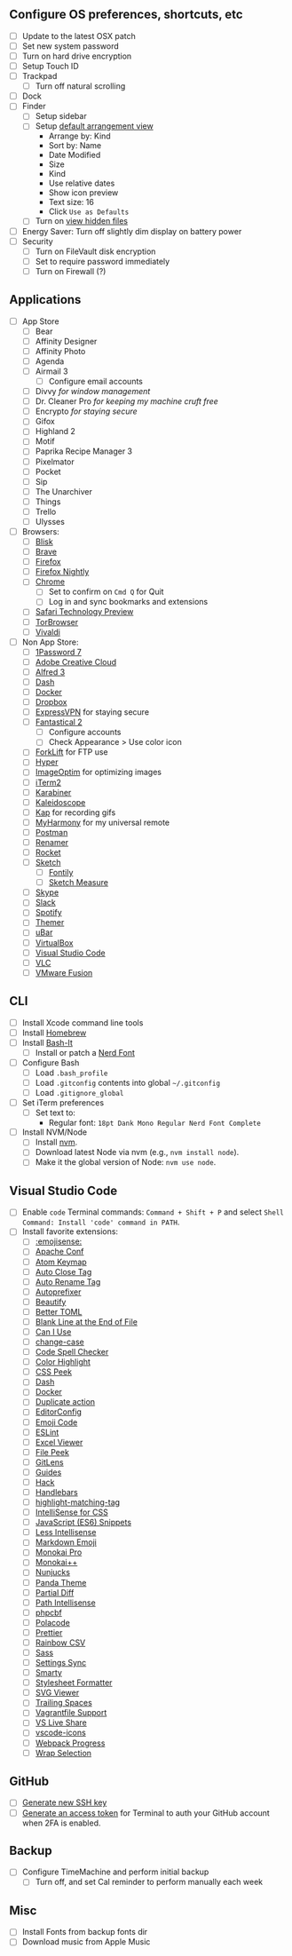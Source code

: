 ## Configure OS preferences, shortcuts, etc
- [ ] Update to the latest OSX patch
- [ ] Set new system password
- [ ] Turn on hard drive encryption
- [ ] Setup Touch ID
- [ ] Trackpad
	- [ ] Turn off natural scrolling
- [ ] Dock
- [ ] Finder
	- [ ] Setup sidebar
	- [ ] Setup [default arrangement view](https://howchoo.com/g/mzuxyjqyzmy/how-to-set-the-view-options-for-all-finder-windows-in-os-x)
		- Arrange by: Kind
		- Sort by: Name
		- Date Modified
		- Size
		- Kind
		- Use relative dates
		- Show icon preview
		- Text size: 16
		- Click `Use as Defaults`
	- [ ] Turn on [view hidden files](https://gist.github.com/jglovier/f87661ad2d10fa747ad6fcbbf7224305)
- [ ] Energy Saver: Turn off slightly dim display on battery power
- [ ] Security
	- [ ] Turn on FileVault disk encryption
	- [ ] Set to require password immediately
	- [ ] Turn on Firewall (?)

## Applications
- [ ] App Store
	- [ ] Bear
	- [ ] Affinity Designer
	- [ ] Affinity Photo
	- [ ] Agenda
	- [ ] Airmail 3
		- [ ] Configure email accounts
	- [ ] Divvy _for window management_
	- [ ] Dr. Cleaner Pro _for keeping my machine cruft free_
	- [ ] Encrypto _for staying secure_
	- [ ] Gifox
	- [ ] Highland 2
	- [ ] Motif
	- [ ] Paprika Recipe Manager 3
	- [ ] Pixelmator
	- [ ] Pocket
	- [ ] Sip
	- [ ] The Unarchiver
	- [ ] Things
	- [ ] Trello
	- [ ] Ulysses
- [ ] Browsers:
	- [ ] [Blisk](https://blisk.io/)
	- [ ] [Brave](https://brave.com/)
	- [ ] [Firefox](https://www.mozilla.org/en-US/firefox/new/)
	- [ ] [Firefox Nightly](https://www.mozilla.org/en-US/firefox/channel/desktop/)
	- [ ] [Chrome](http://www.google.com/chrome/)
		- [ ] Set to confirm on `Cmd Q` for Quit
		- [ ] Log in and sync bookmarks and extensions
	- [ ] [Safari Technology Preview](https://developer.apple.com/safari/download/)
	- [ ] [TorBrowser](https://www.torproject.org/download/download-easy.html.en)
	- [ ] [Vivaldi](https://vivaldi.com/)
- [ ] Non App Store:
	- [ ] [1Password 7](https://1password.com/downloads/)
	- [ ] [Adobe Creative Cloud](http://www.adobe.com/creativecloud.html)
	- [ ] [Alfred 3](https://www.alfredapp.com/)
	- [ ] [Dash](https://kapeli.com/dash)
	- [ ] [Docker](https://www.docker.com/)
	- [ ] [Dropbox](https://www.dropbox.com/install)
	- [ ] [ExpressVPN](https://www.expressvpn.com/) for staying secure
	- [ ] [Fantastical 2](https://flexibits.com/fantastical)
		- [ ] Configure accounts
		- [ ] Check Appearance > Use color icon
	- [ ] [ForkLift](https://binarynights.com/) for FTP use
	- [ ] [Hyper](https://hyper.is/)
	- [ ] [ImageOptim](https://imageoptim.com/) for optimizing images
	- [ ] [iTerm2](https://www.iterm2.com/)
	- [ ] [Karabiner](https://pqrs.org/osx/karabiner/)
	- [ ] [Kaleidoscope](https://www.kaleidoscopeapp.com/)
	- [ ] [Kap](https://getkap.co/) for recording gifs
	- [ ] [MyHarmony](https://setup.myharmony.com/) for my universal remote
	- [ ] [Postman](https://www.getpostman.com/)
	- [ ] [Renamer](https://renamer.com/)
	- [ ] [Rocket](https://matthewpalmer.net/rocket/)
	- [ ] [Sketch](http://www.sketchapp.com/)
		- [ ] [Fontily](https://github.com/partyka1/Fontily)
		- [ ] [Sketch Measure](http://utom.design/measure/)
	- [ ] [Skype](https://www.skype.com/en/get-skype/)
	- [ ] [Slack](https://slack.com/downloads/osx)
	- [ ] [Spotify](https://www.spotify.com/us/)
	- [ ] [Themer](https://themer.mjswensen.com/)
	- [ ] [uBar](https://brawersoftware.com/products/ubar)
	- [ ] [VirtualBox](https://www.virtualbox.org/)
	- [ ] [Visual Studio Code](https://code.visualstudio.com/)
	- [ ] [VLC](https://www.videolan.org/vlc/index.html)
	- [ ] [VMware Fusion](https://www.vmware.com/products/fusion/fusion-evaluation.html)

## CLI
- [ ] Install Xcode command line tools
- [ ] Install [Homebrew](https://brew.sh/)
- [ ] Install [Bash-It](https://github.com/Bash-it/bash-it)
	- [ ] Install or patch a [Nerd Font](https://github.com/ryanoasis/nerd-fonts/)
- [ ] Configure Bash
	- [ ] Load `.bash_profile`
	- [ ] Load `.gitconfig` contents into global `~/.gitconfig`
	- [ ] Load `.gitignore_global`
- [ ] Set iTerm preferences
	- [ ] Set text to:
		- Regular font: `18pt Dank Mono Regular Nerd Font Complete`
- [ ] Install NVM/Node
	- [ ] Install [nvm](https://github.com/creationix/nvm).
	- [ ] Download latest Node via nvm (e.g., `nvm install node`).
	- [ ] Make it the global version of Node: `nvm use node`.

## Visual Studio Code
- [ ] Enable `code` Terminal commands: `Command + Shift + P` and select `Shell Command: Install 'code' command in PATH`.
- [ ] Install favorite extensions:
	- [ ] [:emojisense:](https://marketplace.visualstudio.com/items?itemName=bierner.emojisense)
	- [ ] [Apache Conf](https://marketplace.visualstudio.com/items?itemName=mrmlnc.vscode-apache)
	- [ ] [Atom Keymap](https://marketplace.visualstudio.com/items?itemName=ms-vscode.atom-keybindings)
	- [ ] [Auto Close Tag](https://marketplace.visualstudio.com/items?itemName=formulahendry.auto-close-tag)
	- [ ] [Auto Rename Tag](https://marketplace.visualstudio.com/items?itemName=formulahendry.auto-rename-tag)
	- [ ] [Autoprefixer](https://marketplace.visualstudio.com/items?itemName=mrmlnc.vscode-autoprefixer)
	- [ ] [Beautify](https://marketplace.visualstudio.com/items?itemName=HookyQR.beautify)
	- [ ] [Better TOML](https://marketplace.visualstudio.com/items?itemName=bungcip.better-toml)
	- [ ] [Blank Line at the End of File](https://marketplace.visualstudio.com/items?itemName=riccardoNovaglia.missinglineendoffile)
	- [ ] [Can I Use](https://marketplace.visualstudio.com/items?itemName=akamud.vscode-caniuse)
	- [ ] [change-case](https://marketplace.visualstudio.com/items?itemName=wmaurer.change-case)
	- [ ] [Code Spell Checker](https://marketplace.visualstudio.com/items?itemName=streetsidesoftware.code-spell-checker)
	- [ ] [Color Highlight](https://marketplace.visualstudio.com/items?itemName=naumovs.color-highlight)
	- [ ] [CSS Peek](https://marketplace.visualstudio.com/items?itemName=pranaygp.vscode-css-peek)
	- [ ] [Dash](https://marketplace.visualstudio.com/items?itemName=deerawan.vscode-dash)
	- [ ] [Docker](https://marketplace.visualstudio.com/items?itemName=PeterJausovec.vscode-docker)
	- [ ] [Duplicate action](https://marketplace.visualstudio.com/items?itemName=mrmlnc.vscode-duplicate)
	- [ ] [EditorConfig](https://marketplace.visualstudio.com/items?itemName=EditorConfig.EditorConfig)
	- [ ] [Emoji Code](https://marketplace.visualstudio.com/items?itemName=idleberg.emoji-code)
	- [ ] [ESLint](https://marketplace.visualstudio.com/items?itemName=dbaeumer.vscode-eslint)
	- [ ] [Excel Viewer](https://marketplace.visualstudio.com/items?itemName=GrapeCity.gc-excelviewer)
	- [ ] [File Peek](https://marketplace.visualstudio.com/items?itemName=abierbaum.vscode-file-peek)
	- [ ] [GitLens](https://marketplace.visualstudio.com/items?itemName=eamodio.gitlens)
	- [ ] [Guides](https://marketplace.visualstudio.com/items?itemName=spywhere.guides)
	- [ ] [Hack](https://marketplace.visualstudio.com/items?itemName=pranayagarwal.vscode-hack)
	- [ ] [Handlebars](https://marketplace.visualstudio.com/items?itemName=andrejunges.Handlebars)
	- [ ] [highlight-matching-tag](https://marketplace.visualstudio.com/items?itemName=vincaslt.highlight-matching-tag)
	- [ ] [IntelliSense for CSS](https://marketplace.visualstudio.com/items?itemName=Zignd.html-css-class-completion)
	- [ ] [JavaScript (ES6) Snippets](https://marketplace.visualstudio.com/items?itemName=xabikos.JavaScriptSnippets)
	- [ ] [Less Intellisense](https://marketplace.visualstudio.com/items?itemName=mrmlnc.vscode-less)
	- [ ] [Markdown Emoji](https://marketplace.visualstudio.com/items?itemName=bierner.markdown-emoji)
	- [ ] [Monokai Pro](https://marketplace.visualstudio.com/items?itemName=monokai.theme-monokai-pro-vscode)
	- [ ] [Monokai++](https://marketplace.visualstudio.com/items?itemName=dcasella.monokai-plusplus)
	- [ ] [Nunjucks](https://marketplace.visualstudio.com/items?itemName=ronnidc.nunjucks)
	- [ ] [Panda Theme](https://marketplace.visualstudio.com/items?itemName=tinkertrain.theme-panda)
	- [ ] [Partial Diff](https://marketplace.visualstudio.com/items?itemName=ryu1kn.partial-diff)
	- [ ] [Path Intellisense](https://marketplace.visualstudio.com/items?itemName=christian-kohler.path-intellisense)
	- [ ] [phpcbf](https://marketplace.visualstudio.com/items?itemName=persoderlind.vscode-phpcbf)
	- [ ] [Polacode](https://marketplace.visualstudio.com/items?itemName=pnp.polacode)
	- [ ] [Prettier](https://marketplace.visualstudio.com/items?itemName=esbenp.prettier-vscode)
	- [ ] [Rainbow CSV](https://marketplace.visualstudio.com/items?itemName=mechatroner.rainbow-csv)
	- [ ] [Sass](https://marketplace.visualstudio.com/items?itemName=robinbentley.sass-indented)
	- [ ] [Settings Sync](https://marketplace.visualstudio.com/items?itemName=Shan.code-settings-sync)
	- [ ] [Smarty](https://marketplace.visualstudio.com/items?itemName=imperez.smarty)
	- [ ] [Stylesheet Formatter](https://marketplace.visualstudio.com/items?itemName=dbalage.vscode-stylesheet-formatter)
	- [ ] [SVG Viewer](https://marketplace.visualstudio.com/items?itemName=cssho.vscode-svgviewer)
	- [ ] [Trailing Spaces](https://marketplace.visualstudio.com/items?itemName=shardulm94.trailing-spaces)
	- [ ] [Vagrantfile Support](https://marketplace.visualstudio.com/items?itemName=marcostazi.VS-code-vagrantfile)
	- [ ] [VS Live Share](https://marketplace.visualstudio.com/items?itemName=ms-vsliveshare.vsliveshare)
	- [ ] [vscode-icons](https://marketplace.visualstudio.com/items?itemName=robertohuertasm.vscode-icons)
	- [ ] [Webpack Progress](https://marketplace.visualstudio.com/items?itemName=wk-j.webpack-progress)
	- [ ] [Wrap Selection](https://marketplace.visualstudio.com/items?itemName=konstantin.wrapSelection)

## GitHub
- [ ] [Generate new SSH key](https://help.github.com/articles/generating-an-ssh-key/)
- [ ] [Generate an access token](https://help.github.com/articles/creating-an-access-token-for-command-line-use/) for Terminal to auth your GitHub account when 2FA is enabled.

## Backup
- [ ] Configure TimeMachine and perform initial backup
  - [ ] Turn off, and set Cal reminder to perform manually each week

## Misc
- [ ] Install Fonts from backup fonts dir
- [ ] Download music from Apple Music
